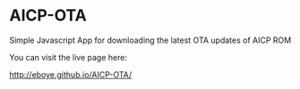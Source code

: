 # AICP-OTA
Simple Javascript App for downloading the latest OTA updates of AICP ROM

You can visit the live page here:

http://eboye.github.io/AICP-OTA/

